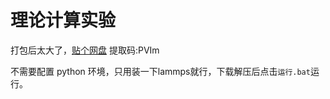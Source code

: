 # 理论计算实验
打包后太大了，[贴个网盘](https://www.123pan.com/s/fu7eVv-CB2PH.html) 提取码:PVIm

不需要配置 python 环境，只用装一下lammps就行，下载解压后点击`运行.bat`运行。
